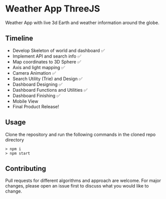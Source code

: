 # Weather App ThreeJS

Weather App with live 3d Earth and weather information around the globe.

## Timeline

-   Develop Skeleton of world and dashboard ✅
-   Implement API and search info ✅
-   Map coordinates to 3D Sphere ✅
-   Axis and light mapping ✅
-   Camera Animation ✅
-   Search Utility (Trie) and Design ✅
-   Dashboard Designing ✅
-   Dashboard Functions and Utilities ✅
-   Dashboard Finishing ✅
-   Mobile View
-   Final Product Release!

<!-- ## Screenshots

### Desktop

### Mobile

## Controls -->

## Usage

Clone the repository and run the following commands in the cloned repo directory

```node
> npm i
> npm start
```

## Contributing

Pull requests for different algorithms and approach are welcome. For major changes, please open an issue first
to discuss what you would like to change.
